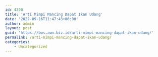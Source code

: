 ```yaml
---
id: 4390
title: 'Arti Mimpi Mancing Dapat Ikan Udang'
date: '2022-09-16T11:47:43+00:00'
author: admin
layout: post
guid: 'https://bos.awn.biz.id/arti-mimpi-mancing-dapat-ikan-udang/'
permalink: /arti-mimpi-mancing-dapat-ikan-udang/
categories:
    - Uncategorized
---
```


